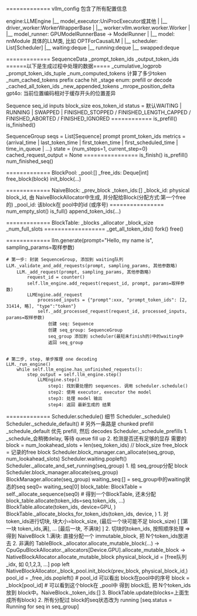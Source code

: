=============
vllm_config 包含了所有配置信息

engine:LLMEngine
    |__ model_executor:UniProcExecutor或其他
    |   |__ driver_worker:WorkerWrapperBase
    |       |__ worker:vllm.worker.worker.Worker
    |           |__ model_runner: GPUModelRunnerBase -> ModelRunner
    |               |__ model: nnModule 具体的LLM类, 比如 OPTForCausalLM
    |
    |__ scheduler: List[Scheduler]
        |__ waiting:deque
        |__ running:deque
        |__ swapped:deque

=============
SequenceData
    _prompt_token_ids
    _output_token_ids
    ======以下是生成过程中处理的数据=====
    _cumulative_logprob
    _prompt_token_ids_tuple
    _num_computed_tokens        计算了多少token
    _num_cached_tokens          prefix cache hit
    _stage                      enum: prefill or decode
    _cached_all_token_ids
    _new_appended_tokens
    _mrope_position_delta       gpt4o: 当前位置编码相对于缓存开头的位置差异

Sequence
    seq_id
    inputs
    block_size
    eos_token_id
    status = 默认WAITING | RUNNING | SWAPPED | FINISHED_STOPPED / FINISHED_LENGTH_CAPPED / FINISHED_ABORTED / FINISHED_IGNORED
    ============
    is_prefill()
    is_finished()

SequenceGroup
    seqs = List[Sequence]
    prompt
    promt_token_ids
    metrics = {arrival_time | last_token_time | first_token_time | first_scheduled_time | time_in_queue | ...}
    state = {num_steps=1, current_step=0}
    cached_request_output = None
    ================
    is_finish()
    is_prefill()
    num_finished_seq()

=============
BlockPool:
    _pool:[]
    _free_ids: Deque[int]
    free_block(block)
    init_block(...)

=============
NaiveBlock:
    _prev_block
    _token_ids:[]
    _block_id: physical block_id, 由 NaiveBlockAllocator中生成, 并分配给Block(分配方式:第一个free的)
    _pool_id: 该block在 pool中的id (或序号)
    ================
    num_empty_slot()
    is_full()
    append_token_ids(...)


=============
BlockTable:
    _blocks
    _allocator
    _block_size
    _num_full_slots
    ==================
    _get_all_token_ids()
    fork()
    free()


=============
llm.generate(prompt="Hello, my name is", sampling_params=取样参数)

    # 第一步: 封装 SequenceGroup, 添加到 waiting队列
    LLM._validate_and_add_requests(prompt, sampling_params, 其他参数略)
        LLM._add_request(prompt, sampling_params, 其他参数略)
            request_id = counter()
            self.llm_engine.add_request(request_id, prompt, params=取样参数)
            LLMEngine.add_request
                processed_inputs = {"prompt":xxx, "prompt_token_ids": [2, 31414, 略], "type":"token"}
                self._add_processed_request(request_id, processed_inputs, params=取样参数)
                    创建 seq: Sequence
                    创建 seq_group: SequenceGroup
                    seq_group 添加到 scheduler(最短未finish的)中的waiting中
                    返回 seq_group


    # 第二步, step, 单步推理 one decoding
    LLM._run_engine()
        while self.llm_engine.has_unfinished_requests():
            step_output = self.llm_engine.step()
                LLMEngine.step()
                    step1: 找到要处理的 sequences. 调用 scheduler.schedule()
                    step2: 使用 executor, executor the model
                    step3: 处理 model 输出
                    step4: 返回 最新生成的 结果

=============
Scheduler.schedule() 细节
    Scheduler._schedule()
        Scheduler._schedule_default() # 另外一条路是 chunked prefill
            _schedule_default 优先 prefill, 然后 decodes
                Scheduler._schedule_prefills
                    1. _schedule_会稍微delay, 等待 queue fill up
                    2. 检测是否还有足够的显存
                        需要的block = num_lookahead_slots + len(seq_token_ids) // block_size
                        free_block = 记录的free block
                    Scheduler.block_manager.can_allocate(seq_group, num_lookahead_slots)
                    Scheduler.waiting.popleft()
                    Scheduler._allocate_and_set_running(seq_group)
                        1. 给 seq_group分配 block
                        Scheduler.block_manager.allocate(seq_group)
                            BlockManager.allocate(seq_group)
                                waiting_seq:[] = seq_group中的waiting状态的seq
                                seq0= waiting_seq[0]
                                block_table: BlockTable = self._allocate_sequence(seq0) # 得到一个BlockTable, 还未分配
                                    block_table.allocate(token_ids=seq.token_ids, ...)
                                        BlockTable.allocate(token_ids, device=GPU, )
                                            BlockTable._allocate_blocks_for_token_ids(token_ids, device, )
                                                1. 对token_ids进行切块, 块大小=block_size, (最后一个块可能不足 block_size)
                                                   [ [第一块 token_ids,满], ... [最后一块, 不满块] ]
                                                2. 切块的token_ids, 按照顺序处理 => 得到 NaiveBlock
                                                    1.满块:
                                                        直接分配一个 immutable_block, 把 N个token_ids放进去
                                                    2. 非满的
                                                        TableBlock._allocator.allocate_mutable_block(...)
                                                        -> CpuGpuBlockAllocator._allocators[Device.GPU].allocate_mutable_block
                                                        -> NativeBlockAllocator.allocate_mutable_block
                                                            physical_block_id = [free队列_idx, 如 0,1,2,3, ...] pop left
                                                            NativeBlockAllocator._block_pool.init_block(prev_block, physical_block_id,)
                                                                pool_id = _free_ids.popleft() # pool_id 可以看出 block在pool中的序号
                                                                block = _block[pool_id] # 可以看到这个block在 _pool中
                                                        得到 block后, 把 N个token_ids放到 block中。NaiveBlock._token_ids:[]
                                                3. BlockTable.update(blocks=上面生成所有block)
                        2. 所有分配过 block的seq状态改为 running
                        [seq.status = Running for seq in seq_group]

